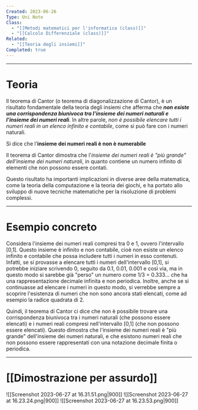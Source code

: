 ```yaml
---
Created: 2023-06-26
Type: Uni Note
Class:
  - "[[Metodi matematici per l'informatica (class)]]"
  - "[[Calcolo Differenziale (class)]]"
Related:
  - "[[Teoria degli insiemi]]"
Completed: true
---
```

---

# Teoria

Il teorema di Cantor (o teorema di diagonalizzazione di Cantor), è un risultato fondamentale della teoria degli insiemi che afferma che ***non esiste una corrispondenza biunivoca tra l'insieme dei numeri naturali e l'insieme dei numeri reali***. 
In altre parole, *non è possibile elencare tutti i numeri reali in un elenco infinito e contabile*, come si può fare con i numeri naturali.

Si dice che l'**insieme dei numeri reali è non è numerabile**

Il teorema di Cantor dimostra che l'*insieme dei numeri reali è "più grande" dell'insieme dei numeri naturali*, in quanto contiene un numero infinito di elementi che non possono essere contati. 

Questo risultato ha importanti implicazioni in diverse aree della matematica, come la teoria della computazione e la teoria dei giochi, e ha portato allo sviluppo di nuove tecniche matematiche per la risoluzione di problemi complessi.

---
# Esempio concreto

Considera l'insieme dei numeri reali compresi tra 0 e 1, ovvero l'intervallo [0,1]. Questo insieme è infinito e non contabile, cioè non esiste un elenco infinito e contabile che possa includere tutti i numeri in esso contenuti. Infatti, se si provasse a elencare tutti i numeri dell'intervallo [0,1], si potrebbe iniziare scrivendo 0, seguito da 0.1, 0.01, 0.001 e così via, ma in questo modo si sarebbe già "perso" un numero come 1/3 = 0.333... che ha una rappresentazione decimale infinita e non periodica. Inoltre, anche se si continuasse ad elencare i numeri in questo modo, si verrebbe sempre a scoprire l'esistenza di numeri che non sono ancora stati elencati, come ad esempio la radice quadrata di 2.

Quindi, il teorema di Cantor ci dice che non è possibile trovare una corrispondenza biunivoca tra i numeri naturali (che possono essere elencati) e i numeri reali compresi nell'intervallo [0,1] (che non possono essere elencati). Questo dimostra che l'insieme dei numeri reali è "più grande" dell'insieme dei numeri naturali, e che esistono numeri reali che non possono essere rappresentati con una notazione decimale finita o periodica.

---
# [[Dimostrazione per assurdo]]

![[Screenshot 2023-06-27 at 16.31.51.png|900]]
![[Screenshot 2023-06-27 at 16.23.24.png|900]]
![[Screenshot 2023-06-27 at 16.23.53.png|900]]